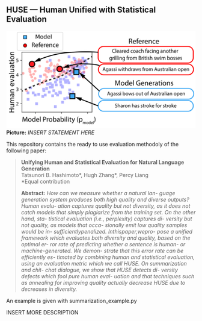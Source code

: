 ## HUSE &mdash; Human Unified with Statistical Evaluation

![Teaser image](./opening_fig.png)
**Picture:** *INSERT STATEMENT HERE*

This repository contains the ready to use evaluation methodoly of the following paper:

> **Unifying Human and Statistical Evaluation for Natural Language Generation**<br>
> Tatsunori B. Hashimoto*, Hugh Zhang*, Percy Liang<br>
> *Equal contribution
>
> **Abstract:** *How can we measure whether a natural lan- guage generation system produces both high quality and diverse outputs? Human evalu- ation captures quality but not diversity, as it does not catch models that simply plagiarize from the training set. On the other hand, sta- tistical evaluation (i.e., perplexity) captures di- versity but not quality, as models that occa- sionally emit low quality samples would be in- sufficientlypenalized. Inthispaper,wepro- pose a unified framework which evaluates both diversity and quality, based on the optimal er- ror rate of predicting whether a sentence is human- or machine-generated. We demon- strate that this error rate can be efficiently es- timated by combining human and statistical evaluation, using an evaluation metric which we call HUSE. On summarization and chit- chat dialogue, we show that HUSE detects di- versity defects which fool pure human eval- uation and that techniques such as annealing for improving quality actually decrease HUSE due to decreases in diversity.*

An example is given with summarization_example.py

INSERT MORE DESCRIPTION